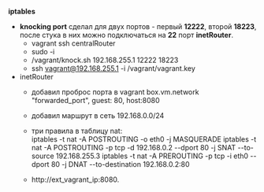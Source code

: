 **iptables**

- **knocking port** сделал для двух портов - первый **12222**, второй **18223**, после стука в них можно подключаться на **22** порт **inetRouter**.
  - vagrant ssh centralRouter
  - sudo -i
  - /vagrant/knock.sh 192.168.255.1 12222 18223
  - ssh vagrant@192.168.255.1 -i /vagrant/vagrant.key
- inetRouter
  - добавил проброс порта в vagrant  box.vm.network "forwarded_port", guest: 80, host:8080
  - добавил маршрут в сеть 192.168.0.0/24
  - три правила в таблицу nat:  
	    iptables -t nat -A POSTROUTING -o eth0 -j MASQUERADE
            iptables -t nat -A POSTROUTING -p tcp -d 192.168.0.2 --dport 80 -j SNAT --to-source 192.168.255.3
            iptables -t nat -A PREROUTING -p tcp -i eth0 --dport 80 -j DNAT --to-destination 192.168.0.2:80

  - http://ext_vagrant_ip:8080.
